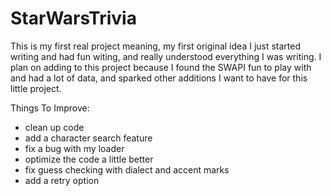 # StarWarsTrivia

This is my first real project meaning, my first original idea I just started writing and had fun witing, and really understood everything I was writing. I plan on adding to this project because I found the SWAPI fun to play with and had a lot of data, and sparked other additions I want to have for this little project.

Things To Improve: 
  - clean up code
  - add a character search feature
  - fix a bug with my loader
  - optimize the code a little better
  - fix guess checking with dialect and accent marks
  - add a retry option
